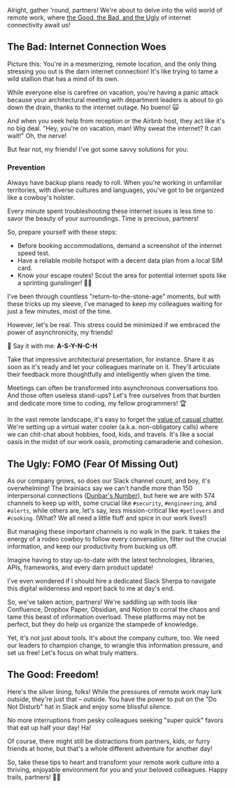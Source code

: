 Alright, gather 'round, partners! We're about to delve into the wild world of remote work, where [the Good, the Bad, and the Ugly](https://www.rottentomatoes.com/m/the_good_the_bad_and_the_ugly) of internet connectivity await us!

## The Bad: Internet Connection Woes

Picture this: You're in a mesmerizing, remote location, and the only thing stressing you out is the darn internet connection! It's like trying to tame a wild stallion that has a mind of its own.

While everyone else is carefree on vacation, you're having a panic attack because your architectural meeting with department leaders is about to go down the drain, thanks to the internet outage. No bueno! 🙀

And when you seek help from reception or the Airbnb host, they act like it's no big deal. "Hey, you're on vacation, man! Why sweat the internet? It can wait!" Oh, the nerve!

But fear not, my friends! I've got some savvy solutions for you:

### Prevention
Always have backup plans ready to roll. When you're working in unfamiliar territories, with diverse cultures and languages, you've got to be organized like a cowboy's holster.

Every minute spent troubleshooting these internet issues is less time to savor the beauty of your surroundings. Time is precious, partners!

So, prepare yourself with these steps:

- Before booking accommodations, demand a screenshot of the internet speed test.
- Have a reliable mobile hotspot with a decent data plan from a local SIM card.
- Know your escape routes! Scout the area for potential internet spots like a sprinting gunslinger! 🏃‍♂️

I've been through countless "return-to-the-stone-age" moments, but with these tricks up my sleeve, I've managed to keep my colleagues waiting for just a few minutes, most of the time.

However, let's be real. This stress could be minimized if we embraced the power of asynchronicity, my friends! 

📣 Say it with me: **A-S-Y-N-C-H**

Take that impressive architectural presentation, for instance. Share it as soon as it's ready and let your colleagues marinate on it.
They'll articulate their feedback more thoughtfully and intelligently when given the time.

Meetings can often be transformed into asynchronous conversations too. And those often useless stand-ups?
Let's free ourselves from that burden and dedicate more time to coding, my fellow programmers! 🏆

In the vast remote landscape, it's easy to forget the [value of casual chatter](https://www.scirp.org/journal/paperinformation.aspx?paperid=75553). We're setting up a virtual water cooler (a.k.a. non-obligatory calls) where we can chit-chat about hobbies, food, kids, and travels. It's like a social oasis in the midst of our work oasis, promoting camaraderie and cohesion.

## The Ugly: FOMO (Fear Of Missing Out)

As our company grows, so does our Slack channel count, and boy, it's overwhelming!
The brainiacs say we can't handle more than 150 interpersonal connections ([Dunbar's Number](https://en.wikipedia.org/wiki/Dunbar%27s_number)), but here we are with 574 channels to keep up with, some crucial like `#security`, `#engineering`, and `#alerts`, while others are, let's say, less mission-critical like `#petlovers` and `#cooking`.
(What? We all need a little fluff and spice in our work lives!)

But managing these important channels is no walk in the park. It takes the energy of a rodeo cowboy to follow every conversation, filter out the crucial information, and keep our productivity from bucking us off.

Imagine having to stay up-to-date with the latest technologies, libraries, APIs, frameworks, and every darn product update!

I've even wondered if I should hire a dedicated Slack Sherpa to navigate this digital wilderness and report back to me at day's end.

So, we've taken action, partners! We're saddling up with tools like Confluence, Dropbox Paper, Obsidian, and Notion to corral the chaos and tame this beast of information overload.
These platforms may not be perfect, but they do help us organize the stampede of knowledge.

Yet, it's not just about tools. It's about the company culture, too. We need our leaders to champion change, to wrangle this information pressure, and set us free!
Let's focus on what truly matters.

## The Good: Freedom!

Here's the silver lining, folks! While the pressures of remote work may lurk outside, they're just that – outside. You have the power to put on the "Do Not Disturb" hat in Slack and enjoy some blissful silence.

No more interruptions from pesky colleagues seeking "super quick" favors that eat up half your day! Ha!

Of course, there might still be distractions from partners, kids, or furry friends at home, but that's a whole different adventure for another day!

So, take these tips to heart and transform your remote work culture into a thriving, enjoyable environment for you and your beloved colleagues. Happy trails, partners! 🤠✨
